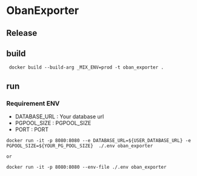 # ObanExporter

## Release

## build

```
 docker build --build-arg _MIX_ENV=prod -t oban_exporter .
```

## run

### Requirement ENV

- DATABASE_URL : Your database url
- PGPOOL_SIZE : PGPOOL_SIZE
- PORT : PORT

```
docker run -it -p 8080:8080 --e DATABASE_URL=${USER_DATABASE_URL} -e PGPOOL_SIZE=${YOUR_PG_POOL_SIZE}  ./.env oban_exporter

or

docker run -it -p 8080:8080 --env-file ./.env oban_exporter
```